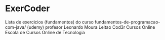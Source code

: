 # ExerCoder
Lista de exercicios (fundamentos) do curso fundamentos-de-programacao-com-java/ (udemy)
profesor Leonardo Moura Leitao
Cod3r Cursos Online
Escola de Cursos Online de Tecnologia
